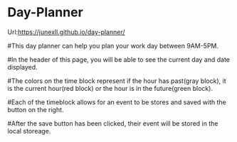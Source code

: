 # Day-Planner

Url:https://junexll.github.io/day-planner/



#This day planner can help you plan your work day between 9AM-5PM.

#In the header of this page, you will be able to see the current day and date displayed.

#The colors on the time block represent if the hour has past(gray block), it is the current hour(red block) or the hour is in the future(green block).

#Each of the timeblock allows for an event to be stores and saved with the button on the right.

#After the save button has been clicked, their event will be stored in the local storeage.

